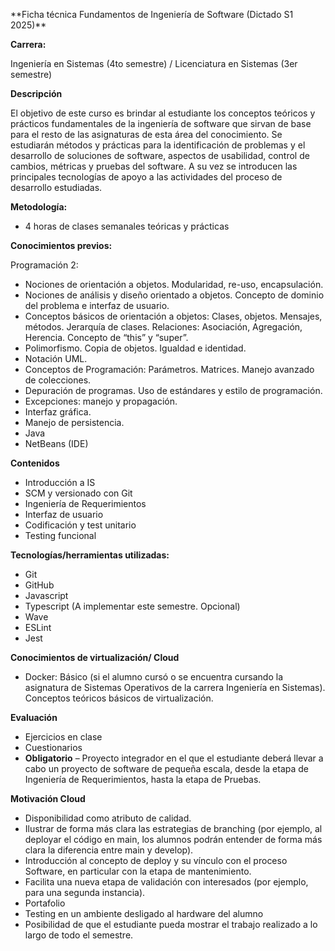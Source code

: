 \*\*Ficha técnica Fundamentos de Ingeniería de Software (Dictado S1 2025)\*\*

**Carrera:**

Ingeniería en Sistemas (4to semestre) / Licenciatura en Sistemas (3er semestre)

**Descripción**

El objetivo de este curso es brindar al estudiante los conceptos teóricos y prácticos fundamentales de la ingeniería de software que sirvan de base para el resto de las asignaturas de esta área del conocimiento. Se estudiarán métodos y prácticas para la identificación de problemas y el desarrollo de soluciones de software, aspectos de usabilidad, control de cambios, métricas y pruebas del software. A su vez se introducen las principales tecnologías de apoyo a las actividades del proceso de desarrollo estudiadas.

**Metodología:**

*   4 horas de clases semanales teóricas y prácticas

**Conocimientos previos:**

Programación 2:

*   Nociones de orientación a objetos. Modularidad, re-uso, encapsulación.
*   Nociones de análisis y diseño orientado a objetos. Concepto de dominio del problema e interfaz de usuario.
*   Conceptos básicos de orientación a objetos: Clases, objetos. Mensajes, métodos. Jerarquía de clases. Relaciones: Asociación, Agregación, Herencia. Concepto de “this” y “super”.
*   Polimorfismo. Copia de objetos. Igualdad e identidad.
*   Notación UML.
*   Conceptos de Programación: Parámetros. Matrices. Manejo avanzado de colecciones.
*   Depuración de programas. Uso de estándares y estilo de programación.
*   Excepciones: manejo y propagación.
*   Interfaz gráfica.
*   Manejo de persistencia.
*   Java
*   NetBeans (IDE)

**Contenidos**

*   Introducción a IS
*   SCM y versionado con Git
*   Ingeniería de Requerimientos
*   Interfaz de usuario
*   Codificación y test unitario
*   Testing funcional

**Tecnologías/herramientas utilizadas:**

*   Git
*   GitHub
*   Javascript
*   Typescript (A implementar este semestre. Opcional)
*   Wave
*   ESLint
*   Jest

**Conocimientos de virtualización/ Cloud**

*   Docker: Básico (si el alumno cursó o se encuentra cursando la asignatura de Sistemas Operativos de la carrera Ingeniería en Sistemas). Conceptos teóricos básicos de virtualización.

**Evaluación**

*   Ejercicios en clase
*   Cuestionarios
*   **Obligatorio** – Proyecto integrador en el que el estudiante deberá llevar a cabo un proyecto de software de pequeña escala, desde la etapa de Ingeniería de Requerimientos, hasta la etapa de Pruebas.

**Motivación Cloud**

*   Disponibilidad como atributo de calidad.
*   Ilustrar de forma más clara las estrategias de branching (por ejemplo, al deployar el código en main, los alumnos podrán entender de forma más clara la diferencia entre main y develop).
*   Introducción al concepto de deploy y su vínculo con el proceso Software, en particular con la etapa de mantenimiento.
*   Facilita una nueva etapa de validación con interesados (por ejemplo, para una segunda instancia).
*   Portafolio
*   Testing en un ambiente desligado al hardware del alumno
*   Posibilidad de que el estudiante pueda mostrar el trabajo realizado a lo largo de todo el semestre.